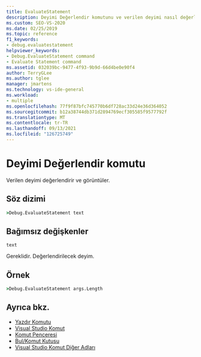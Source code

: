 ```yaml
---
title: EvaluateStatement
description: Deyimi Değerlendir komutunu ve verilen deyimi nasıl değerlendirip görüntüleyeni hakkında bilgi alın.
ms.custom: SEO-VS-2020
ms.date: 02/25/2019
ms.topic: reference
f1_keywords:
- debug.evaluatestatement
helpviewer_keywords:
- Debug.EvaluateStatement command
- Evaluate Statement command
ms.assetid: 032039bc-9477-4f93-9b9d-66d4be0e90f4
author: TerryGLee
ms.author: tglee
manager: jmartens
ms.technology: vs-ide-general
ms.workload:
- multiple
ms.openlocfilehash: 77f9f87bfc745770b6df728ac33d24e36d364052
ms.sourcegitcommit: b12a38744db371d2894769ecf305585f9577792f
ms.translationtype: MT
ms.contentlocale: tr-TR
ms.lasthandoff: 09/13/2021
ms.locfileid: "126725749"
---
```

# <a name="evaluate-statement-command"></a>Deyimi Değerlendir komutu

Verilen deyimi değerlendirir ve görüntüler.

## <a name="syntax"></a>Söz dizimi

```cmd
>Debug.EvaluateStatement text
```

## <a name="arguments"></a>Bağımsız değişkenler

`text`

Gereklidir. Değerlendirilecek deyim.

## <a name="example"></a>Örnek

```cmd
>Debug.EvaluateStatement args.Length
```

## <a name="see-also"></a>Ayrıca bkz.

- [Yazdır Komutu](../../ide/reference/print-command.md)
- [Visual Studio Komut](../../ide/reference/visual-studio-commands.md)
- [Komut Penceresi](../../ide/reference/command-window.md)
- [Bul/Komut Kutusu](../../ide/find-command-box.md)
- [Visual Studio Komut Diğer Adları](../../ide/reference/visual-studio-command-aliases.md)
